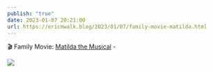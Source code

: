 ```yaml
---
publish: "true"
date: 2023-01-07 20:21:00
url: https://ericmwalk.blog/2023/01/07/family-movie-matilda.html
---
```

🎬 Family Movie: [Matilda the Musical](https://www.imdb.com/title/tt3447590/) -

![](https://ericmwalk.blog/uploads/2023/2c50da2800.jpg)